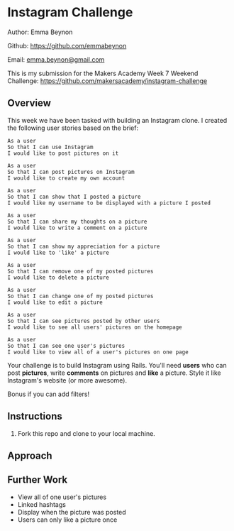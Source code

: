 Instagram Challenge
===================

Author: Emma Beynon

Github: https://github.com/emmabeynon

Email: emma.beynon@gmail.com


This is my submission for the Makers Academy Week 7 Weekend Challenge: https://github.com/makersacademy/instagram-challenge


Overview
---------

This week we have been tasked with building an Instagram clone.  I created the following user stories based on the brief:

```
As a user
So that I can use Instagram
I would like to post pictures on it

As a user
So that I can post pictures on Instagram
I would like to create my own account

As a user
So that I can show that I posted a picture
I would like my username to be displayed with a picture I posted

As a user
So that I can share my thoughts on a picture
I would like to write a comment on a picture

As a user
So that I can show my appreciation for a picture
I would like to 'like' a picture

As a user
So that I can remove one of my posted pictures
I would like to delete a picture

As a user
So that I can change one of my posted pictures
I would like to edit a picture

As a user
So that I can see pictures posted by other users
I would like to see all users' pictures on the homepage

As a user
So that I can see one user's pictures
I would like to view all of a user's pictures on one page
```

Your challenge is to build Instagram using Rails. You'll need **users** who can post **pictures**, write **comments** on pictures and **like** a picture. Style it like Instagram's website (or more awesome).

Bonus if you can add filters!

Instructions
------------
1. Fork this repo and clone to your local machine.

Approach
---------

Further Work
-------------
* View all of one user's pictures
* Linked hashtags
* Display when the picture was posted
* Users can only like a picture once
